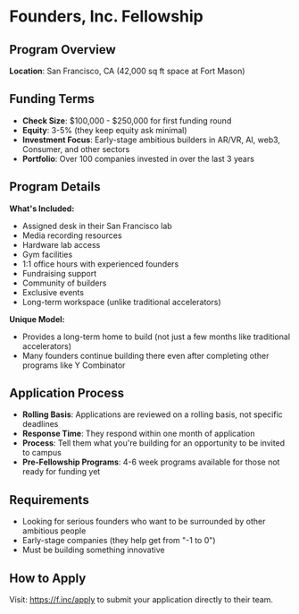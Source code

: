 # Founders, Inc. Fellowship

## Program Overview
**Location**: San Francisco, CA (42,000 sq ft space at Fort Mason)

## Funding Terms
- **Check Size**: $100,000 - $250,000 for first funding round
- **Equity**: 3-5% (they keep equity ask minimal)
- **Investment Focus**: Early-stage ambitious builders in AR/VR, AI, web3, Consumer, and other sectors
- **Portfolio**: Over 100 companies invested in over the last 3 years

## Program Details
**What's Included:**
- Assigned desk in their San Francisco lab
- Media recording resources
- Hardware lab access
- Gym facilities
- 1:1 office hours with experienced founders
- Fundraising support
- Community of builders
- Exclusive events
- Long-term workspace (unlike traditional accelerators)

**Unique Model:**
- Provides a long-term home to build (not just a few months like traditional accelerators)
- Many founders continue building there even after completing other programs like Y Combinator

## Application Process
- **Rolling Basis**: Applications are reviewed on a rolling basis, not specific deadlines
- **Response Time**: They respond within one month of application
- **Process**: Tell them what you're building for an opportunity to be invited to campus
- **Pre-Fellowship Programs**: 4-6 week programs available for those not ready for funding yet

## Requirements
- Looking for serious founders who want to be surrounded by other ambitious people
- Early-stage companies (they help get from "-1 to 0")
- Must be building something innovative

## How to Apply
Visit: https://f.inc/apply to submit your application directly to their team.